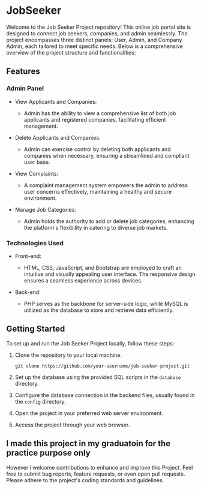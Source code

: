 # JobSeeker

Welcome to the Job Seeker Project repository! This online job portal site is designed to connect job seekers, companies, and admin seamlessly. The project encompasses three distinct panels: User, Admin, and Company Admin, each tailored to meet specific needs. Below is a comprehensive overview of the project structure and functionalities:

## Features

### Admin Panel
- View Applicants and Companies:
  - Admin has the ability to view a comprehensive list of both job applicants and registered companies, facilitating efficient management.

- Delete Applicants and Companies:
  - Admin can exercise control by deleting both applicants and companies when necessary, ensuring a streamlined and compliant user base.

- View Complaints:
  - A complaint management system empowers the admin to address user concerns effectively, maintaining a healthy and secure environment.

- Manage Job Categories:
  - Admin holds the authority to add or delete job categories, enhancing the platform's flexibility in catering to diverse job markets.

### Technologies Used
- Front-end:
  - HTML, CSS, JavaScript, and Bootstrap are employed to craft an intuitive and visually appealing user interface. The responsive design ensures a seamless experience across devices.

- Back-end:
  - PHP serves as the backbone for server-side logic, while MySQL is utilized as the database to store and retrieve data efficiently.

## Getting Started

To set up and run the Job Seeker Project locally, follow these steps:

1. Clone the repository to your local machine.
   ```
   git clone https://github.com/your-username/job-seeker-project.git
   ```

2. Set up the database using the provided SQL scripts in the `database` directory.

3. Configure the database connection in the backend files, usually found in the `config` directory.

4. Open the project in your preferred web server environment.

5. Access the project through your web browser.

## I made this project in my graduatoin for the practice purpose only 
However i welcome contributions to enhance and improve this Project. Feel free to submit bug reports, feature requests, or even open pull requests. Please adhere to the project's coding standards and guidelines.
